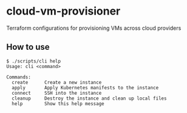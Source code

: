 # cloud-vm-provisioner
Terraform configurations for provisioning VMs across cloud providers

## How to use

```
$ ./scripts/cli help
Usage: cli <command>

Commands:
  create      Create a new instance
  apply       Apply Kubernetes manifests to the instance
  connect     SSH into the instance
  cleanup     Destroy the instance and clean up local files
  help        Show this help message
```
